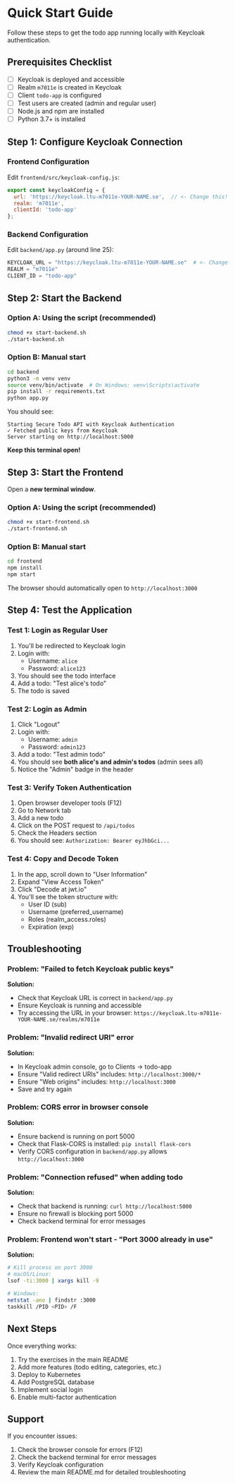 # Quick Start Guide

Follow these steps to get the todo app running locally with Keycloak authentication.

## Prerequisites Checklist

- [ ] Keycloak is deployed and accessible
- [ ] Realm `m7011e` is created in Keycloak
- [ ] Client `todo-app` is configured
- [ ] Test users are created (admin and regular user)
- [ ] Node.js and npm are installed
- [ ] Python 3.7+ is installed

## Step 1: Configure Keycloak Connection

### Frontend Configuration

Edit `frontend/src/keycloak-config.js`:

```javascript
export const keycloakConfig = {
  url: 'https://keycloak.ltu-m7011e-YOUR-NAME.se',  // <- Change this!
  realm: 'm7011e',
  clientId: 'todo-app'
};
```

### Backend Configuration

Edit `backend/app.py` (around line 25):

```python
KEYCLOAK_URL = "https://keycloak.ltu-m7011e-YOUR-NAME.se"  # <- Change this!
REALM = "m7011e"
CLIENT_ID = "todo-app"
```

## Step 2: Start the Backend

### Option A: Using the script (recommended)

```bash
chmod +x start-backend.sh
./start-backend.sh
```

### Option B: Manual start

```bash
cd backend
python3 -m venv venv
source venv/bin/activate  # On Windows: venv\Scripts\activate
pip install -r requirements.txt
python app.py
```

You should see:
```
Starting Secure Todo API with Keycloak Authentication
✓ Fetched public keys from Keycloak
Server starting on http://localhost:5000
```

**Keep this terminal open!**

## Step 3: Start the Frontend

Open a **new terminal window**.

### Option A: Using the script (recommended)

```bash
chmod +x start-frontend.sh
./start-frontend.sh
```

### Option B: Manual start

```bash
cd frontend
npm install
npm start
```

The browser should automatically open to `http://localhost:3000`

## Step 4: Test the Application

### Test 1: Login as Regular User

1. You'll be redirected to Keycloak login
2. Login with:
   - Username: `alice`
   - Password: `alice123`
3. You should see the todo interface
4. Add a todo: "Test alice's todo"
5. The todo is saved

### Test 2: Login as Admin

1. Click "Logout"
2. Login with:
   - Username: `admin`
   - Password: `admin123`
3. Add a todo: "Test admin todo"
4. You should see **both alice's and admin's todos** (admin sees all)
5. Notice the "Admin" badge in the header

### Test 3: Verify Token Authentication

1. Open browser developer tools (F12)
2. Go to Network tab
3. Add a new todo
4. Click on the POST request to `/api/todos`
5. Check the Headers section
6. You should see: `Authorization: Bearer eyJhbGci...`

### Test 4: Copy and Decode Token

1. In the app, scroll down to "User Information"
2. Expand "View Access Token"
3. Click "Decode at jwt.io"
4. You'll see the token structure with:
   - User ID (sub)
   - Username (preferred_username)
   - Roles (realm_access.roles)
   - Expiration (exp)

## Troubleshooting

### Problem: "Failed to fetch Keycloak public keys"

**Solution:**
- Check that Keycloak URL is correct in `backend/app.py`
- Ensure Keycloak is running and accessible
- Try accessing the URL in your browser:
  `https://keycloak.ltu-m7011e-YOUR-NAME.se/realms/m7011e`

### Problem: "Invalid redirect URI" error

**Solution:**
- In Keycloak admin console, go to Clients → todo-app
- Ensure "Valid redirect URIs" includes: `http://localhost:3000/*`
- Ensure "Web origins" includes: `http://localhost:3000`
- Save and try again

### Problem: CORS error in browser console

**Solution:**
- Ensure backend is running on port 5000
- Check that Flask-CORS is installed: `pip install flask-cors`
- Verify CORS configuration in `backend/app.py` allows `http://localhost:3000`

### Problem: "Connection refused" when adding todo

**Solution:**
- Check that backend is running: `curl http://localhost:5000`
- Ensure no firewall is blocking port 5000
- Check backend terminal for error messages

### Problem: Frontend won't start - "Port 3000 already in use"

**Solution:**
```bash
# Kill process on port 3000
# macOS/Linux:
lsof -ti:3000 | xargs kill -9

# Windows:
netstat -ano | findstr :3000
taskkill /PID <PID> /F
```

## Next Steps

Once everything works:

1. Try the exercises in the main README
2. Add more features (todo editing, categories, etc.)
3. Deploy to Kubernetes
4. Add PostgreSQL database
5. Implement social login
6. Enable multi-factor authentication

## Support

If you encounter issues:

1. Check the browser console for errors (F12)
2. Check the backend terminal for error messages
3. Verify Keycloak configuration
4. Review the main README.md for detailed troubleshooting
